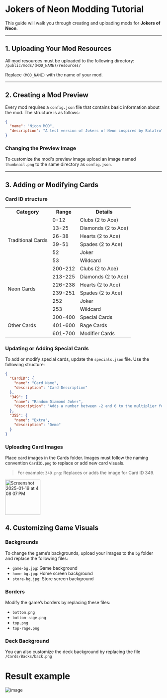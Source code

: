 # Jokers of Neon Modding Tutorial

This guide will walk you through creating and uploading mods for **Jokers of Neon**.

---

## 1. Uploading Your Mod Resources

All mod resources must be uploaded to the following directory:  
`/public/mods/(MOD_NAME)/resources/`

Replace `(MOD_NAME)` with the name of your mod.

---

## 2. Creating a Mod Preview

Every mod requires a `config.json` file that contains basic information about the mod. The structure is as follows:

```json
{
  "name": "Nicon MOD",
  "description": "A test version of Jokers of Neon inspired by Balatro"
}
```

### Changing the Preview Image

To customize the mod's preview image upload an image named `thumbnail.png` to the same directory as `config.json`.

---

## 3. Adding or Modifying Cards

### Card ID structure
<table>
  <tr>
    <th>Category</th>
    <th>Range</th>
    <th>Details</th>
  </tr>
  <tr>
    <td rowspan="6">Traditional Cards</td>
    <td>0-12</td>
    <td>Clubs (2 to Ace)</td>
  </tr>
  <tr>
    <td>13-25</td>
    <td>Diamonds (2 to Ace)</td>
  </tr>
  <tr>
    <td>26-38</td>
    <td>Hearts (2 to Ace)</td>
  </tr>
  <tr>
    <td>39-51</td>
    <td>Spades (2 to Ace)</td>
  </tr>
  <tr>
    <td>52</td>
    <td>Joker</td>
  </tr>
  <tr>
    <td>53</td>
    <td>Wildcard</td>
  </tr>
  <tr>
    <td rowspan="6">Neon Cards</td>
    <td>200-212</td>
    <td>Clubs (2 to Ace)</td>
  </tr>
  <tr>
    <td>213-225</td>
    <td>Diamonds (2 to Ace)</td>
  </tr>
  <tr>
    <td>226-238</td>
    <td>Hearts (2 to Ace)</td>
  </tr>
  <tr>
    <td>239-251</td>
    <td>Spades (2 to Ace)</td>
  </tr>
  <tr>
    <td>252</td>
    <td>Joker</td>
  </tr>
  <tr>
    <td>253</td>
    <td>Wildcard</td>
  </tr>
  <tr>
    <td rowspan="3">Other Cards</td>
    <td>300-400</td>
    <td>Special Cards</td>
  </tr>
  <tr>
    <td>401-600</td>
    <td>Rage Cards</td>
  </tr>
  <tr>
    <td>601-700</td>
    <td>Modifier Cards</td>
  </tr>
</table>




### Updating or Adding Special Cards

To add or modify special cards, update the `specials.json` file. Use the following structure:

```json
{
  "CardID": {
    "name": "Card Name",
    "description": "Card Description"
  },
  "349": {
    "name": "Random Diamond Joker",
    "description": "Adds a number between -2 and 6 to the multiplier for each Diamonds-suited card played."
  },
  "355": {
    "name": "Extra",
    "description": "Demo"
  }
}
```

### Uploading Card Images

Place card images in the Cards folder. Images must follow the naming convention `CardID.png` to replace or add new card visuals.

> For example:
`349.png`: Replaces or adds the image for Card ID 349.

<img width="113" alt="Screenshot 2025-01-19 at 4 08 07 PM" src="https://github.com/user-attachments/assets/4e8cc1de-c9c2-4313-8d7e-2d7927e89862" />


## 4. Customizing Game Visuals

### Backgrounds

To change the game’s backgrounds, upload your images to the `bg` folder and replace the following files:

- `game-bg.jpg`: Game background
- `home-bg.jpg`: Home screen background
- `store-bg.jpg`: Store screen background

### Borders

Modify the game’s borders by replacing these files:

- `bottom.png`
- `bottom-rage.png`
- `top.png`
- `top-rage.png`

### Deck Background  

You can also customize the deck background by replacing the file `/Cards/Backs/back.png`  

# Result example
![image](https://github.com/user-attachments/assets/387dc72c-974d-4cc3-b230-45f62db79a66)

